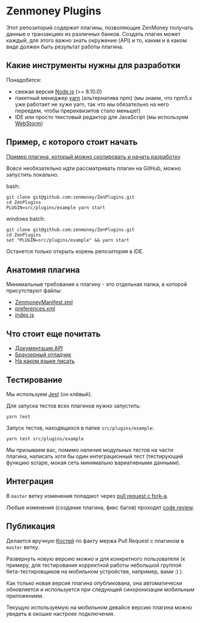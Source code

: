 # Zenmoney Plugins

Этот репозиторий содержит плагины, позволяющие ZenMoney получать данные о транзакциях из различных банков.
Создать плагин может каждый, для этого важно знать окружение (API) и то, каким и в каком виде должен быть результат работы плагина.

## Какие инструменты нужны для разработки

Понадобятся:
- свежая версия [Node.js](https://nodejs.org/en/download/package-manager/) (>= 8.10.0)
- пакетный менеджер [yarn](https://yarnpkg.com/en/docs/install) (альтернатива npm) (мы знаем, что npm5.x уже работает не хуже yarn, так что мы обязательно на него переедем, чтобы пререквизитов стало меньше!)
- IDE или просто текстовый редактор для JavaScript (мы используем [WebStorm](https://www.jetbrains.com/webstorm/))

## Пример, с которого стоит начать

[Пример плагина, который можно скопировать и начать разработку](src/plugins/example)

Вовсе необязательно идти рассматривать плагин на GitHub, можно запустить локально.

bash:

```
git clone git@github.com:zenmoney/ZenPlugins.git
cd ZenPlugins
PLUGIN=src/plugins/example yarn start
```

windows batch:

```
git clone git@github.com:zenmoney/ZenPlugins.git
cd ZenPlugins
set "PLUGIN=src/plugins/example" && yarn start
```

Останется только открыть корень репозитория в IDE.

## Анатомия плагина

Минимальные требования к плагину - это отдельная папка, в которой присутствуют файлы:

- [ZenmoneyManifest.xml](docs/files/ZenmoneyManifest.xml.md)
- [preferences.xml](docs/files/preferences.xml.md)
- [index.js](docs/files/index.js.md)

## Что стоит еще почитать

* [Документация API](docs/api.md)
* [Браузерный отладчик](docs/browser.md)
* [На каком языке писать](docs/language.md)

## Тестирование

Мы используем [Jest](https://facebook.github.io/jest/) (он клёвый).

Для запуска тестов всех плагинов нужно запустить:

```
yarn test
```

Запуск тестов, находящихся в папке `src/plugins/example`:

```
yarn test src/plugins/example
```

Мы призываем вас, помимо наличия модульных тестов на части плагина, написать хотя бы один интеграционный тест (тестирующий функцию scrape, мокая сеть минимально вариативными данными).

## Интеграция

В `master` ветку изменения попадают через [pull request с fork-а](https://help.github.com/articles/creating-a-pull-request-from-a-fork/).

Любые изменения (создание плагина, фикс багов) проходят [code review](https://github.com/features/code-review).

## Публикация

Делается вручную [Костей](https://github.com/skvav) по факту мержа Pull Request с плагином в `master` ветку.

Развернуть новую версию можно и для конкретного пользователя (к примеру, для тестирования корректной работы небольшой группой бета-тестировщиков на мобильном устройстве, например, вами :) ).

Как только новая версия плагина опубликована, она автоматически обновляется и используется при следующей синхронизации мобильным приложением.

Текущую используемую на мобильном девайсе версию плагина можно увидеть в окошке настроек подключения.
